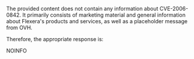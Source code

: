The provided content does not contain any information about CVE-2006-0842. It primarily consists of marketing material and general information about Flexera's products and services, as well as a placeholder message from OVH.

Therefore, the appropriate response is:

NOINFO